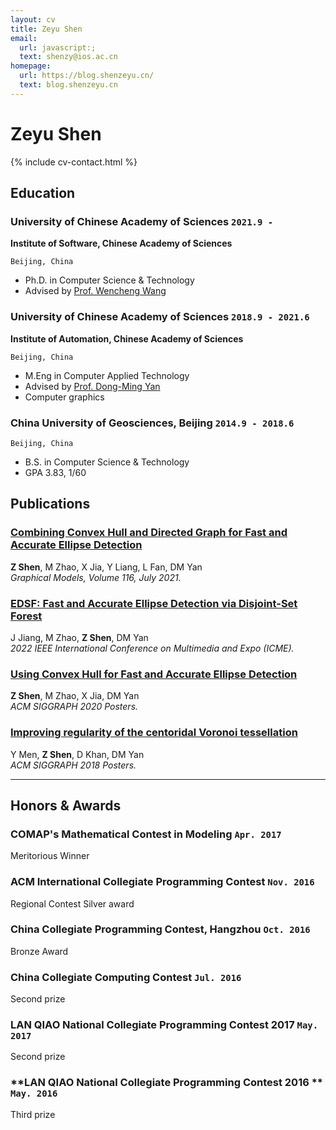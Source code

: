 ```yaml
---
layout: cv
title: Zeyu Shen
email:
  url: javascript:;
  text: shenzy@ios.ac.cn
homepage:
  url: https://blog.shenzeyu.cn/
  text: blog.shenzeyu.cn
---
```


# Zeyu **Shen**

<!--
include contact information from the front matter
Supported arguments:
    - homepage: url, text
    - phone
    - email
-->

{% include cv-contact.html %}

## Education

### **University of Chinese Academy of Sciences** `2021.9 -`
**Institute of Software, Chinese Academy of Sciences**

```
Beijing, China
```

- Ph.D. in Computer Science & Technology
- Advised by [Prof. Wencheng Wang](https://lcs.ios.ac.cn/~whn/) 

### **University of Chinese Academy of Sciences** `2018.9 - 2021.6`
**Institute of Automation, Chinese Academy of Sciences**

```
Beijing, China
```

- M.Eng in Computer Applied Technology
- Advised by [Prof. Dong-Ming Yan](https://sites.google.com/site/yandongming/) 
- Computer graphics

### **China University of Geosciences, Beijing** `2014.9 - 2018.6`

```
Beijing, China
```

- B.S. in Computer Science & Technology
- GPA 3.83, 1/60

## Publications

### [**Combining Convex Hull and Directed Graph for Fast and Accurate Ellipse Detection**](https://www.sciencedirect.com/science/article/abs/pii/S1524070321000151)
**Z Shen**, M Zhao, X Jia, Y Liang, L Fan, DM Yan<br> 
_Graphical Models, Volume 116, July 2021._<br>

### [**EDSF: Fast and Accurate Ellipse Detection via Disjoint-Set Forest**](https://ieeexplore.ieee.org/abstract/document/9859889)
J Jiang, M Zhao, **Z Shen**, DM Yan<br> 
_2022 IEEE International Conference on Multimedia and Expo (ICME)._<br>

### [**Using Convex Hull for Fast and Accurate Ellipse Detection**](https://dl.acm.org/doi/abs/10.1145/3388770.3407411)
**Z Shen**, M Zhao, X Jia, DM Yan<br> 
_ACM SIGGRAPH 2020 Posters._<br>

### [**Improving regularity of the centoridal Voronoi tessellation**](https://dl.acm.org/doi/abs/10.1145/3230744.3230796)
Y Men, **Z Shen**, D Khan, DM Yan<br> 
_ACM SIGGRAPH 2018 Posters._<br>

---
## Honors & Awards

### **COMAP's Mathematical Contest in Modeling** `Apr. 2017`
Meritorious Winner

### **ACM International Collegiate Programming Contest** `Nov. 2016`
Regional Contest Silver award

### **China Collegiate Programming Contest, Hangzhou** `Oct. 2016`
Bronze Award

### **China Collegiate Computing Contest** `Jul. 2016`
Second prize

### **LAN QIAO National Collegiate Programming Contest 2017** `May. 2017`
Second prize

### **LAN QIAO National Collegiate Programming Contest 2016	** `May. 2016`
Third prize	

<!-- ### Footer

Last updated: May 2013 -->
